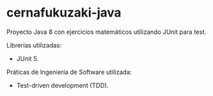 # cernafukuzaki-java
 
Proyecto Java 8 con ejercicios matemáticos utilizando JUnit para test.

Librerías utilizadas:
- JUnit 5.

Práticas de Ingeniería de Software utilizada:
- Test-driven development (TDD).